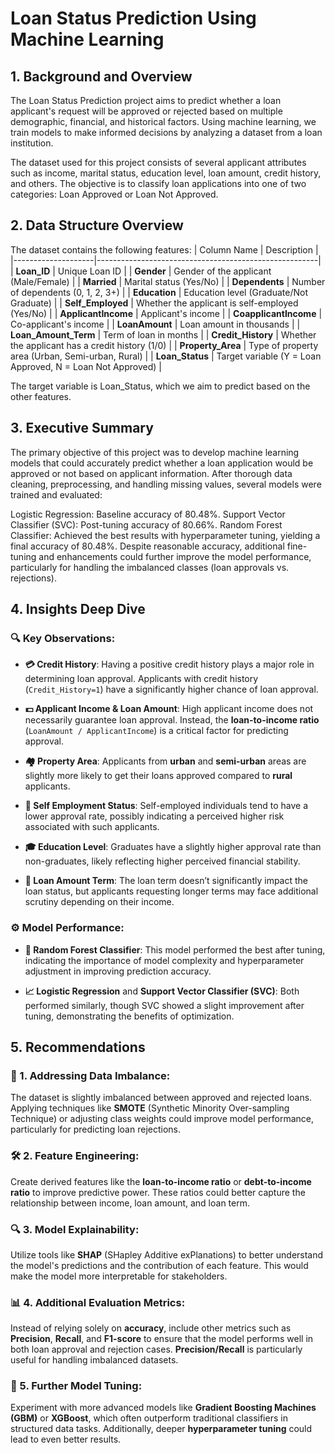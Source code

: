 # Loan Status Prediction Using Machine Learning

## 1. Background and Overview
The Loan Status Prediction project aims to predict whether a loan applicant's request will be approved or rejected based on multiple demographic, financial, and historical factors. Using machine learning, we train models to make informed decisions by analyzing a dataset from a loan institution.

The dataset used for this project consists of several applicant attributes such as income, marital status, education level, loan amount, credit history, and others. The objective is to classify loan applications into one of two categories: Loan Approved or Loan Not Approved.

## 2. Data Structure Overview

The dataset contains the following features:
| Column Name        | Description                                           |
|--------------------|-------------------------------------------------------|
| **Loan_ID**         | Unique Loan ID                                        |
| **Gender**          | Gender of the applicant (Male/Female)                 |
| **Married**         | Marital status (Yes/No)                               |
| **Dependents**      | Number of dependents (0, 1, 2, 3+)                    |
| **Education**       | Education level (Graduate/Not Graduate)               |
| **Self_Employed**   | Whether the applicant is self-employed (Yes/No)       |
| **ApplicantIncome** | Applicant's income                                    |
| **CoapplicantIncome** | Co-applicant's income                                |
| **LoanAmount**      | Loan amount in thousands                              |
| **Loan_Amount_Term** | Term of loan in months                               |
| **Credit_History**  | Whether the applicant has a credit history (1/0)      |
| **Property_Area**   | Type of property area (Urban, Semi-urban, Rural)      |
| **Loan_Status**     | Target variable (Y = Loan Approved, N = Loan Not Approved) |

The target variable is Loan_Status, which we aim to predict based on the other features.


## 3. Executive Summary
The primary objective of this project was to develop machine learning models that could accurately predict whether a loan application would be approved or not based on applicant information. After thorough data cleaning, preprocessing, and handling missing values, several models were trained and evaluated:

Logistic Regression: Baseline accuracy of 80.48%.
Support Vector Classifier (SVC): Post-tuning accuracy of 80.66%.
Random Forest Classifier: Achieved the best results with hyperparameter tuning, yielding a final accuracy of 80.48%.
Despite reasonable accuracy, additional fine-tuning and enhancements could further improve the model performance, particularly for handling the imbalanced classes (loan approvals vs. rejections).


## 4. Insights Deep Dive

### 🔍 Key Observations:

- **💳 Credit History**: Having a positive credit history plays a major role in determining loan approval. Applicants with credit history (`Credit_History=1`) have a significantly higher chance of loan approval.

- **💵 Applicant Income & Loan Amount**: High applicant income does not necessarily guarantee loan approval. Instead, the **loan-to-income ratio** (`LoanAmount / ApplicantIncome`) is a critical factor for predicting approval.

- **🏘️ Property Area**: Applicants from **urban** and **semi-urban** areas are slightly more likely to get their loans approved compared to **rural** applicants.

- **👔 Self Employment Status**: Self-employed individuals tend to have a lower approval rate, possibly indicating a perceived higher risk associated with such applicants.

- **🎓 Education Level**: Graduates have a slightly higher approval rate than non-graduates, likely reflecting higher perceived financial stability.

- **📅 Loan Amount Term**: The loan term doesn’t significantly impact the loan status, but applicants requesting longer terms may face additional scrutiny depending on their income.

### ⚙️ Model Performance:

- **🌲 Random Forest Classifier**: This model performed the best after tuning, indicating the importance of model complexity and hyperparameter adjustment in improving prediction accuracy.

- **📈 Logistic Regression** and **Support Vector Classifier (SVC)**: Both performed similarly, though SVC showed a slight improvement after tuning, demonstrating the benefits of optimization.



## 5. Recommendations

### 🔧 1. Addressing Data Imbalance:
The dataset is slightly imbalanced between approved and rejected loans. Applying techniques like **SMOTE** (Synthetic Minority Over-sampling Technique) or adjusting class weights could improve model performance, particularly for predicting loan rejections.

### 🛠️ 2. Feature Engineering:
Create derived features like the **loan-to-income ratio** or **debt-to-income ratio** to improve predictive power. These ratios could better capture the relationship between income, loan amount, and loan term.

### 🔍 3. Model Explainability:
Utilize tools like **SHAP** (SHapley Additive exPlanations) to better understand the model's predictions and the contribution of each feature. This would make the model more interpretable for stakeholders.

### 📊 4. Additional Evaluation Metrics:
Instead of relying solely on **accuracy**, include other metrics such as **Precision**, **Recall**, and **F1-score** to ensure that the model performs well in both loan approval and rejection cases. **Precision/Recall** is particularly useful for handling imbalanced datasets.

### 🚀 5. Further Model Tuning:
Experiment with more advanced models like **Gradient Boosting Machines (GBM)** or **XGBoost**, which often outperform traditional classifiers in structured data tasks. Additionally, deeper **hyperparameter tuning** could lead to even better results.

